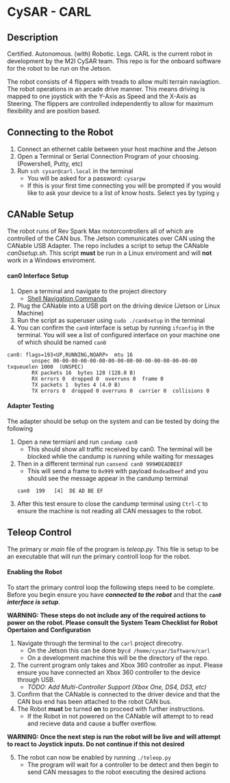 # CySAR - CARL
## Description
Certified. Autonomous. (with) Robotic. Legs.
CARL is the current robot in development by the M2I CySAR team. This repo is for the onboard software for the robot to be run on the Jetson.

The robot consists of 4 flippers with treads to allow multi terrain naviagtion. The robot operations in an arcade drive manner. This means driving is mapped to one joystick with the Y-Axis as Speed and the X-Axis as Steering. The flippers are controlled independently to allow for maximum flexibility and are position based.

## Connecting to the Robot
1. Connect an ethernet cable between your host machine and the Jetson
2. Open a Terminal or Serial Connection Program of your choosing. (Powershell, Putty, etc)
3. Run `ssh cysar@carl.local` in the terminal
    - You will be asked for a password: `cysarpw`
    - If this is your first time connecting you will be prompted if you would like to ask your device to a list of know hosts. Select yes by typing `y`

## CANable Setup
The robot runs of Rev Spark Max motorcontrollers all of which are controlled of the CAN bus. The Jetson communicates over CAN using the CANable USB Adapter. The repo includes a script to setup the CANable *can0setup.sh*. This script **must** be run in a Linux enviroment and will **not** work in a Windows enviroment.

#### can0 Interface Setup
1. Open a terminal and navigate to the project directory
    - [Shell Navigation Commands](https://www.guru99.com/linux-commands-cheat-sheet.html)
2. Plug the CANable into a USB port on the driving device (Jetson or Linux Machine)
3. Run the script as superuser using `sudo ./can0setup` in the terminal
4. You can confirm the `can0` interface is setup by running `ifconfig` in the terminal. You will see a list of configured interface on your machine one of which should be named `can0`

```
can0: flags=193<UP,RUNNING,NOARP>  mtu 16
        unspec 00-00-00-00-00-00-00-00-00-00-00-00-00-00-00-00  txqueuelen 1000  (UNSPEC)
        RX packets 16  bytes 128 (128.0 B)
        RX errors 0  dropped 0  overruns 0  frame 0
        TX packets 1  bytes 4 (4.0 B)
        TX errors 0  dropped 0 overruns 0  carrier 0  collisions 0
```

#### Adapter Testing
The adapter should be setup on the system and can be tested by doing the following
1. Open a new termianl and run `candump can0`
    - This should show all traffic received by can0. The terminal will be blocked while the candump is running while waiting for messages
2. Then in a different terminal run `cansend can0 999#DEADBEEF`
    - This will send a frame to `0x999` with payload `0xdeadbeef` and you should see the message appear in the candump terminal
    ```
    can0  199   [4]  DE AD BE EF
    ```
3. After this test ensure to close the candump terminal using `Ctrl-C` to ensure the machine is not reading all CAN messages to the robot.

## Teleop Control
The primary or *main* file of the program is *teleop.py*. This file is setup to be an executable that will run the primary controll loop for the robot.

#### Enabling the Robot
To start the primary control loop the following steps need to be complete. Before you begin ensure you have ***connected to the robot*** and that the ***`can0` interface is setup***.

**WARNING: These steps do not include any of the required actions to power on the robot. Please consult the System Team Checklist for Robot Opertaion and Configuration**
1. Navigate through the terminal to the `carl` project direcotry.
    - On the Jetson this can be done by`cd /home/cysar/Software/carl`
    - On a development machine this will be the directory of the repo.
2. The current program only takes and Xbox 360 controller as input. Please ensure you have connected an Xbox 360 controller to the device through USB.
    - *TODO: Add Multi-Controller Support (Xbox One, DS4, DS3, etc)*
3. Confirm that the CANable is connected to the driver device and that the CAN bus end has been attached to the robot CAN bus.
4. The Robot **must** be turned **on** to proceed with further instructions.
    - If the Robot in not powered on the CANable will attempt to to read and recieve data and cause a buffer overflow.

**WARNING: Once the next step is run the robot will be live and will attempt to react to Joystick inputs. Do not continue if this not desired**

5. The robot can now be enabled by running `./teleop.py`
    - The program will wait for a controller to be detect and then begin to send CAN messages to the robot executing the desired actions
